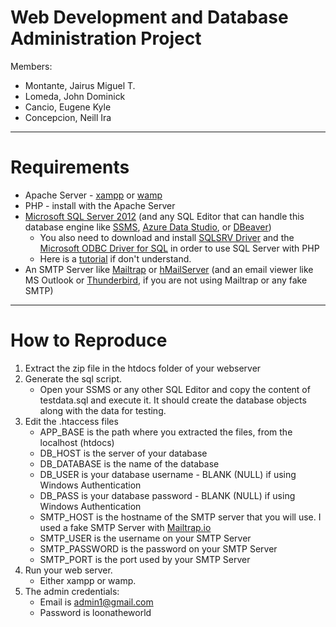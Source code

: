 # Web Development and Database Administration Project
Members:
* Montante, Jairus Miguel T.
* Lomeda, John Dominick
* Cancio, Eugene Kyle
* Concepcion, Neill Ira

-----
# Requirements
- Apache Server - [xampp](https://www.apachefriends.org/index.html) or [wamp](https://www.wampserver.com/en/)
- PHP - install with the Apache Server
- [Microsoft SQL Server 2012](https://www.microsoft.com/en-ph/download/details.aspx?id=35579) (and any SQL Editor that can handle this database engine like [SSMS](https://docs.microsoft.com/en-us/sql/ssms/download-sql-server-management-studio-ssms?view=sql-server-ver15), [Azure Data Studio](https://docs.microsoft.com/en-us/sql/azure-data-studio/download-azure-data-studio?view=sql-server-ver15), or [DBeaver](https://dbeaver.io))
    - You also need to download and install [SQLSRV Driver](https://docs.microsoft.com/en-us/sql/connect/php/sqlsrv-driver-api-reference?view=sql-server-ver15) and the [Microsoft ODBC Driver for SQL](https://docs.microsoft.com/en-us/sql/connect/odbc/microsoft-odbc-driver-for-sql-server?view=sql-server-ver15) in order to use SQL Server with PHP
    - Here is a [tutorial](https://youtu.be/upvALf8zJXg) if don't understand.
- An SMTP Server like [Mailtrap](https://www.mailtrap.io) or [hMailServer](https://www.hmailserver.com) (and an email viewer like MS Outlook or [Thunderbird](https://www.thunderbird.net/en-US/), if you are not using Mailtrap or any fake SMTP)
-----
# How to Reproduce
1. Extract the zip file in the htdocs folder of your webserver
2. Generate the sql script.
    - Open your SSMS or any other SQL Editor and copy the content of testdata.sql and execute it. It should create the database objects along with the data for testing.
3. Edit the .htaccess files
    - APP_BASE is the path where you extracted the files, from the localhost (htdocs)
    - DB_HOST is the server of your database
    - DB_DATABASE is the name of the database
    - DB_USER is your database username - BLANK (NULL) if using Windows Authentication
    - DB_PASS is your database password - BLANK (NULL) if using Windows Authentication
    - SMTP_HOST is the hostname of the SMTP server that you will use. I used a fake SMTP Server with [Mailtrap.io](https://www.mailtrap.io)
    - SMTP_USER is the username on your SMTP Server
    - SMTP_PASSWORD is the password on your SMTP Server
    - SMTP_PORT is the port used by your SMTP Server
4. Run your web server.
    - Either xampp or wamp.
5. The admin credentials:
    - Email is admin1@gmail.com
    - Password is loonatheworld

